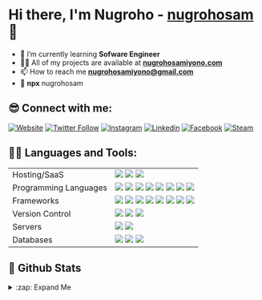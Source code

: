 # Hi there, I'm Nugroho - [nugrohosam][website] 👋

-   🌱 I’m currently learning **Sofware Engineer**
-   👨‍💻 All of my projects are available at **[nugrohosamiyono.com](https://nugrohosamiyono.com)**
-   📫 How to reach me **nugrohosamiyono@gmail.com**
-   👻 **npx** nugrohosam

## 😎 Connect with me:

[![Website](https://img.shields.io/website?label=nugrohosamiyono.com&style=for-the-badge&url=https%3A%2F%2Fnugrohosamiyono.com)](https://nugrohosamiyono.com)
[![Twitter Follow](https://img.shields.io/badge/twitter-%231DA1F2.svg?&style=for-the-badge&logo=twitter&logoColor=white)][twitter]
[![Instagram](https://img.shields.io/badge/instagram-%23E4405F.svg?&style=for-the-badge&logo=instagram&logoColor=white)][instagram]
[![Linkedin](https://img.shields.io/badge/linkedin-%230077B5.svg?&style=for-the-badge&logo=linkedin&logoColor=white)][linkedin]
[![Facebook](https://img.shields.io/badge/facebook-%231877F2.svg?&style=for-the-badge&logo=facebook&logoColor=white)][facebook]
[![Steam](https://img.shields.io/badge/Steam-%23000000.svg?&style=for-the-badge&logo=steam&logoColor=white)][steam]


## 👨‍💻 Languages and Tools:

|                       |                                                                                                                                                                                                                                                                                                                                                                                                                                                                                                                                                                                                                                                                                                                                                                                     |
| --------------------- | ----------------------------------------------------------------------------------------------------------------------------------------------------------------------------------------------------------------------------------------------------------------------------------------------------------------------------------------------------------------------------------------------------------------------------------------------------------------------------------------------------------------------------------------------------------------------------------------------------------------------------------------------------------------------------------------------------------------------------------------------------------------------------------- |
| Hosting/SaaS          | ![](https://img.shields.io/badge/AWS%20-%23FF9900.svg?&style=for-the-badge&logo=amazon-aws&logoColor=white) ![](https://img.shields.io/badge/heroku%20-%23430098.svg?&style=for-the-badge&logo=heroku&logoColor=white) ![](https://img.shields.io/badge/Google%20Cloud%20-%234285F4.svg?&style=for-the-badge&logo=google-cloud&logoColor=white) |
| Programming Languages | ![](https://img.shields.io/badge/node.js%20-%2343853D.svg?&style=for-the-badge&logo=node.js&logoColor=white) ![](https://img.shields.io/badge/javascript%20-%23323330.svg?&style=for-the-badge&logo=javascript&logoColor=%23F7DF1E) ![](https://img.shields.io/badge/golang%20-%2523323330.svg?&style=for-the-badge&logo=go&logoColor=%2523F7DF1E) ![](https://img.shields.io/badge/html5%20-%23E34F26.svg?&style=for-the-badge&logo=html5&logoColor=white) ![](https://img.shields.io/badge/css3%20-%231572B6.svg?&style=for-the-badge&logo=css3&logoColor=white) ![](https://img.shields.io/badge/python%20-%2314354C.svg?&style=for-the-badge&logo=python&logoColor=white) ![](https://img.shields.io/badge/php-%23777BB4.svg?&style=for-the-badge&logo=php&logoColor=white) ![](https://img.shields.io/badge/shell_script%20-%23121011.svg?&style=for-the-badge&logo=gnu-bash&logoColor=white) |
| Frameworks            | ![](https://img.shields.io/badge/express-js%20-%23404d59.svg?&style=for-the-badge) ![](https://img.shields.io/badge/vuejs%20-%2335495e.svg?&style=for-the-badge&logo=vue.js&logoColor=%234FC08D) ![](https://img.shields.io/badge/gin-gonic%20-%23404d59.svg?&style=for-the-badge) ![](https://img.shields.io/badge/bootstrap%20-%23563D7C.svg?&style=for-the-badge&logo=bootstrap&logoColor=white) ![](https://img.shields.io/badge/jquery%20-%230769AD.svg?&style=for-the-badge&logo=jquery&logoColor=white) ![](https://img.shields.io/badge/laravel%20-%23FF2D20.svg?&style=for-the-badge&logo=laravel&logoColor=white) ![](https://img.shields.io/badge/adonis.js%20-%23FF2D20.svg?&style=for-the-badge&logo=adonisjs&logoColor=white) ![](https://img.shields.io/badge/nest.js%20-%23FF2D20.svg?&style=for-the-badge&logo=nestjs&logoColor=white) |
| Version Control       | ![](https://img.shields.io/badge/git%20-%23F05033.svg?&style=for-the-badge&logo=git&logoColor=white) ![](https://img.shields.io/badge/gitlab%20-%23181717.svg?&style=for-the-badge&logo=gitlab&logoColor=white) ![](https://img.shields.io/badge/github%20-%23121011.svg?&style=for-the-badge&logo=github&logoColor=white) |
| Servers               | ![](https://img.shields.io/badge/apache%20-%23D42029.svg?&style=for-the-badge&logo=apache&logoColor=white) ![](https://img.shields.io/badge/nginx%20-%23009639.svg?&style=for-the-badge&logo=nginx&logoColor=white) |
| Databases             | ![](https://img.shields.io/badge/mysql-%2300f.svg?&style=for-the-badge&logo=mysql&logoColor=white) ![](https://img.shields.io/badge/pgql-%2300f.svg?&style=for-the-badge&logo=postgresql&logoColor=white) ![](https://img.shields.io/badge/MongoDB-%234ea94b.svg?&style=for-the-badge&logo=mongodb&logoColor=white) |

## 🚀 Github Stats

<details>
  <summary>:zap: Expand Me</summary>

![nugrohosam's github stats](https://github-readme-stats.vercel.app/api?username=nugrohosam&show_icons=true&hide_border=true&hide=contribs,prs&theme=dark "nugrohosam's github stats")

<!--START_SECTION:waka-->
![Lines of code](https://img.shields.io/badge/From%20Hello%20World%20I%27ve%20Written-5.8%20million%20lines%20of%20code-blue)

**🐱 My Github Data** 

> 🏆 118 Contributions in the Year 2021
 > 
> 📦 406.4 kB Used in Github's Storage 
 > 
> 💼 Opted to Hire
 > 
> 📜 42 Public Repositories 
 > 
> 🔑 9 Private Repositories  
 > 

<!--END_SECTION:waka-->

</details>

[website]: https://nugrohosamiyono.com
[twitter]: https://twitter.com/nugrohosam
[steam]: https://steamcommunity.com/id/nugroho_sam
[instagram]: https://instagram.com/nugrohosam
[linkedin]: https://linkedin.com/in/nugrohosam
[facebook]: https://www.facebook.com/nugrohosam
